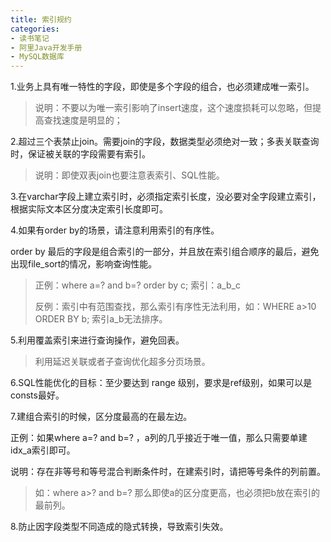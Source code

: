 ```yaml
---
title: 索引规约
categories: 
- 读书笔记
- 阿里Java开发手册
- MySQL数据库
---
```


1.业务上具有唯一特性的字段，即使是多个字段的组合，也必须建成唯一索引。

> 说明：不要以为唯一索引影响了insert速度，这个速度损耗可以忽略，但提高查找速度是明显的；

2.超过三个表禁止join。需要join的字段，数据类型必须绝对一致；多表关联查询时，保证被关联的字段需要有索引。

> 说明：即使双表join也要注意表索引、SQL性能。

3.在varchar字段上建立索引时，必须指定索引长度，没必要对全字段建立索引，根据实际文本区分度决定索引长度即可。

4.如果有order by的场景，请注意利用索引的有序性。

order by 最后的字段是组合索引的一部分，并且放在索引组合顺序的最后，避免出现file_sort的情况，影响查询性能。

>正例：where a=? and b=? order by c; 索引：a_b_c
>
>反例：索引中有范围查找，那么索引有序性无法利用，如：WHERE a>10 ORDER BY b; 索引a_b无法排序。

5.利用覆盖索引来进行查询操作，避免回表。

> 利用延迟关联或者子查询优化超多分页场景。

6.SQL性能优化的目标：至少要达到 range 级别，要求是ref级别，如果可以是consts最好。

7.建组合索引的时候，区分度最高的在最左边。

正例：如果where a=? and b=? ，a列的几乎接近于唯一值，那么只需要单建idx_a索引即可。

说明：存在非等号和等号混合判断条件时，在建索引时，请把等号条件的列前置。

> 如：where a>? and b=? 那么即使a的区分度更高，也必须把b放在索引的最前列。

8.防止因字段类型不同造成的隐式转换，导致索引失效。